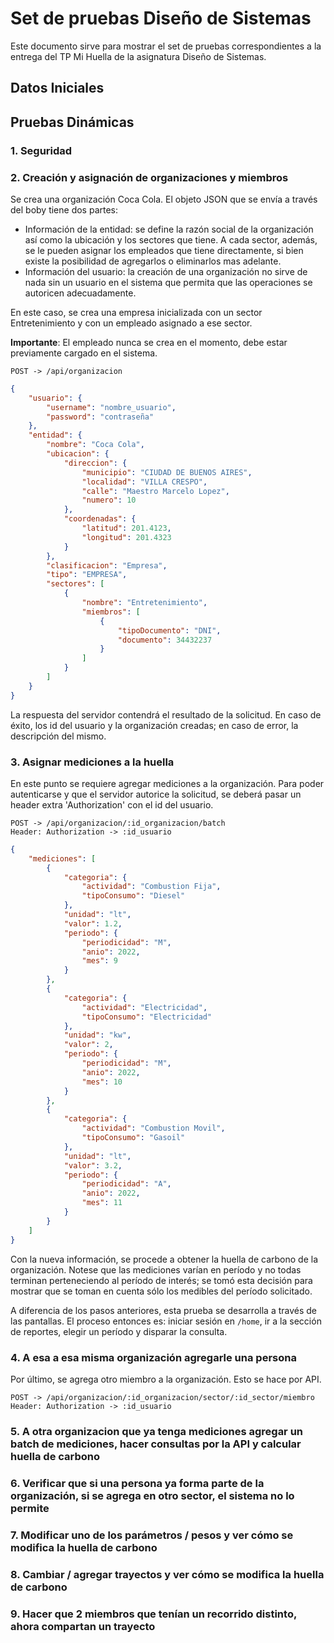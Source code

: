 # Set de pruebas Diseño de Sistemas

Este documento sirve para mostrar el set de pruebas correspondientes a la entrega del TP Mi Huella de la asignatura Diseño de Sistemas.

## Datos Iniciales


## Pruebas Dinámicas

### 1. Seguridad

### 2. Creación y asignación de organizaciones y miembros

Se crea una organización Coca Cola. El objeto JSON que se envía a través del boby tiene dos partes:
- Información de la entidad: se define la razón social de la organización así como la ubicación y los sectores que tiene. A cada sector, además, se le pueden asignar los empleados que tiene directamente, si bien existe la posibilidad de agregarlos o eliminarlos mas adelante.
- Información del usuario: la creación de una organización no sirve de nada sin un usuario en el sistema que permita que las operaciones se autoricen adecuadamente.

En este caso, se crea una empresa inicializada con un sector Entretenimiento y con un empleado asignado a ese sector.

**Importante**: El empleado nunca se crea en el momento, debe estar previamente cargado en el sistema.

~~~
POST -> /api/organizacion
~~~
```json
{
    "usuario": {
        "username": "nombre_usuario",
        "password": "contraseña"
    },
    "entidad": {
        "nombre": "Coca Cola",
        "ubicacion": {
            "direccion": {
                "municipio": "CIUDAD DE BUENOS AIRES",
                "localidad": "VILLA CRESPO",
                "calle": "Maestro Marcelo Lopez",
                "numero": 10
            },
            "coordenadas": {
                "latitud": 201.4123,
                "longitud": 201.4323
            }
        },
        "clasificacion": "Empresa",
        "tipo": "EMPRESA",
        "sectores": [
            {
                "nombre": "Entretenimiento",
                "miembros": [
                    {
                        "tipoDocumento": "DNI",
                        "documento": 34432237
                    }
                ]
            }
        ]
    }
}
```

La respuesta del servidor contendrá el resultado de la solicitud. En caso de éxito, los id del usuario y la organización creadas; en caso de error, la descripción del mismo.

### 3. Asignar mediciones a la huella
En este punto se requiere agregar mediciones a la organización. Para poder autenticarse y que el servidor autorice la solicitud, se deberá pasar un header extra 'Authorization' con el id del usuario.
~~~
POST -> /api/organizacion/:id_organizacion/batch
Header: Authorization -> :id_usuario
~~~
```json
{
    "mediciones": [
        {
            "categoria": {
                "actividad": "Combustion Fija",
                "tipoConsumo": "Diesel"
            },
            "unidad": "lt",
            "valor": 1.2,
            "periodo": {
                "periodicidad": "M",
                "anio": 2022,
                "mes": 9
            }
        },
        {
            "categoria": {
                "actividad": "Electricidad",
                "tipoConsumo": "Electricidad"
            },
            "unidad": "kw",
            "valor": 2,
            "periodo": {
                "periodicidad": "M",
                "anio": 2022,
                "mes": 10
            }
        },
        {
            "categoria": {
                "actividad": "Combustion Movil",
                "tipoConsumo": "Gasoil"
            },
            "unidad": "lt",
            "valor": 3.2,
            "periodo": {
                "periodicidad": "A",
                "anio": 2022,
                "mes": 11
            }
        }
    ]
}
```

Con la nueva información, se procede a obtener la huella de carbono de la organización. Notese que las mediciones varían en período y no todas terminan perteneciendo al período de interés; se tomó esta decisión para mostrar que se toman en cuenta sólo los medibles del período solicitado.

A diferencia de los pasos anteriores, esta prueba se desarrolla a través de las pantallas. El proceso entonces es: iniciar sesión en `/home`, ir a la sección de reportes, elegir un período y disparar la consulta.
 
### 4. A esa a esa misma organización agregarle una persona
Por último, se agrega otro miembro a la organización. Esto se hace por API.

~~~
POST -> /api/organizacion/:id_organizacion/sector/:id_sector/miembro
Header: Authorization -> :id_usuario
~~~

### 5. A otra organizacion que ya tenga mediciones agregar un batch de mediciones, hacer consultas por la API y calcular huella de carbono

### 6. Verificar que si una persona ya forma parte de la organización, si se agrega en otro sector, el sistema no lo permite

### 7. Modificar uno de los parámetros / pesos y ver cómo se modifica la huella de carbono

### 8. Cambiar / agregar trayectos y ver cómo se modifica la huella de carbono

### 9. Hacer que 2 miembros que tenían un recorrido distinto, ahora compartan un trayecto


